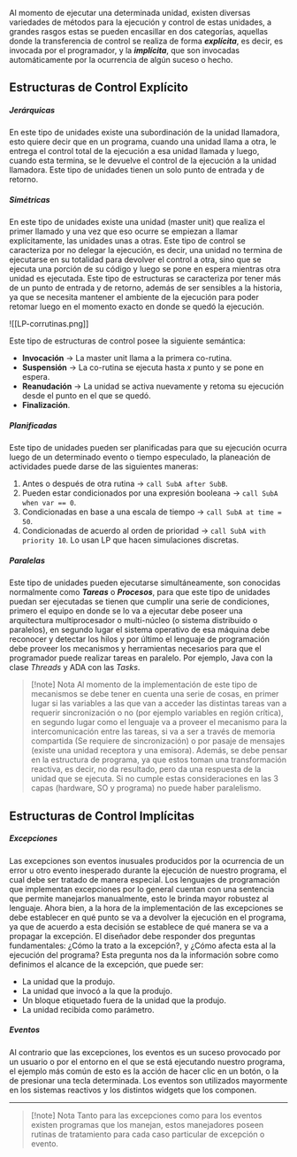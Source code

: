 Al momento de ejecutar una determinada unidad, existen diversas variedades de métodos para la ejecución y control de estas unidades, a grandes rasgos estas se pueden encasillar en dos categorías, aquellas donde la transferencia de control se realiza de forma ***explícita***, es decir, es invocada por el programador, y la ***implícita***, que son invocadas automáticamente por la ocurrencia de algún suceso o hecho.

## Estructuras de Control Explícito

##### Jerárquicas

En este tipo de unidades existe una subordinación de la unidad llamadora, esto quiere decir que en un programa, cuando una unidad llama a otra, le entrega el control total de la ejecución a esa unidad llamada y luego, cuando esta termina, se le devuelve el control de la ejecución a la unidad llamadora. Este tipo de unidades tienen un solo punto de entrada y de retorno.

##### Simétricas

En este tipo de unidades existe una unidad (master unit) que realiza el primer llamado y una vez que eso ocurre se empiezan a llamar explícitamente, las unidades unas a otras. Este tipo de control se caracteriza por no delegar la ejecución, es decir, una unidad no termina de ejecutarse en su totalidad para devolver el control a otra, sino que se ejecuta una porción de su código y luego se pone en espera mientras otra unidad es ejecutada. Este tipo de estructuras se caracteriza por tener más de un punto de entrada y de retorno, además de ser sensibles a la historia, ya que se necesita mantener el ambiente de la ejecución para poder retomar luego en el momento exacto en donde se quedó la ejecución.

![[LP-corrutinas.png]]

Este tipo de estructuras de control posee la siguiente semántica:
- **Invocación** -> La master unit llama a la primera co-rutina.
- **Suspensión** -> La co-rutina se ejecuta hasta *x* punto y se pone en espera.
- **Reanudación** -> La unidad se activa nuevamente y retoma su ejecución desde el punto en el que se quedó.
- **Finalización**.
##### Planificadas

Este tipo de unidades pueden ser planificadas para que su ejecución ocurra luego de un determinado evento o tiempo especulado, la planeación de actividades puede darse de las siguientes maneras:

1. Antes o después de otra rutina -> ```call SubA after SubB```.
2. Pueden estar condicionados por una expresión booleana -> ```call SubA when var == 0```.
3. Condicionadas en base a una escala de tiempo -> ```call SubA at time = 50```.
4. Condicionadas de acuerdo al orden de prioridad -> ```call SubA with priority 10```.
Lo usan LP que hacen simulaciones discretas.
##### Paralelas

Este tipo de unidades pueden ejecutarse simultáneamente, son conocidas normalmente como ***Tareas*** o ***Procesos***, para que este tipo de unidades puedan ser ejecutadas se tienen que cumplir una serie de condiciones, primero el equipo en donde se lo va a ejecutar debe poseer una arquitectura multiprocesador o multi-núcleo (o sistema distribuido o paralelos), en segundo lugar el sistema operativo de esa máquina debe reconocer y detectar los hilos y por último el lenguaje de programación debe proveer los mecanismos y herramientas necesarios para que el programador puede realizar tareas en paralelo. Por ejemplo, Java con la clase *Threads* y ADA con las *Tasks*.

>[!note] Nota
>Al momento de la implementación de este tipo de mecanismos se debe tener en cuenta una serie de cosas, en primer lugar si las variables a las que van a acceder las distintas tareas van a requerir sincronización o no (por ejemplo variables en región crítica), en segundo lugar como el lenguaje va a proveer el mecanismo para la intercomunicación entre las tareas, si va a ser a través de memoria compartida (Se requiere de sincronización) o por pasaje de mensajes (existe una unidad receptora y una emisora). Además, se debe pensar en la estructura de programa, ya que estos toman una transformación reactiva, es decir, no da resultado, pero da una respuesta de la unidad que se ejecuta.
>Si no cumple estas consideraciones en las 3 capas (hardware, SO y programa) no puede haber paralelismo.

## Estructuras de Control Implícitas

##### Excepciones

Las excepciones son eventos inusuales producidos por la ocurrencia de un error u otro evento inesperado durante la ejecución de nuestro programa, el cual debe ser tratado de manera especial. Los lenguajes de programación que implementan excepciones por lo general cuentan con una sentencia que permite manejarlos manualmente, esto le brinda mayor robustez al lenguaje.
Ahora bien, a la hora de la implementación de las excepciones se debe establecer en qué punto se va a devolver la ejecución en el programa, ya que de acuerdo a esta decisión se establece de qué manera se va a propagar la excepción. El diseñador debe responder dos preguntas fundamentales: ¿Cómo la trato a la excepción?, y ¿Cómo afecta esta al la ejecución del programa? Esta pregunta nos da la información sobre como definimos el alcance de la excepción, que puede ser:
- La unidad que la produjo.
- La unidad que invocó a la que la produjo.
- Un bloque etiquetado fuera de la unidad que la produjo. 
- La unidad recibida como parámetro.
##### Eventos

Al contrario que las excepciones, los eventos es un suceso provocado por un usuario o por el entorno en el que se está ejecutando nuestro programa, el ejemplo más común de esto es la acción de hacer clic en un botón, o la de presionar una tecla determinada. Los eventos son utilizados mayormente en los sistemas reactivos y los distintos widgets que los componen.

---

>[!note] Nota
>Tanto para las excepciones como para los eventos existen programas que los manejan, estos manejadores poseen rutinas de tratamiento para cada caso particular de excepción o evento.
